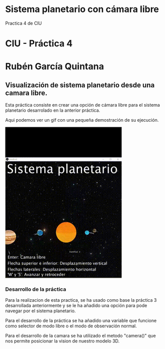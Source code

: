 # Sistema planetario con cámara libre
Practica 4 de CIU
# CIU - Práctica 4
# Rubén García Quintana

## Visualización de sistema planetario desde una camara libre.

Esta práctica consiste en crear una opción de cámara libre para el sistema planetario desarrolado en la anterior práctica.

Aqui podemos ver un gif con una pequeña demostración de su ejecución. 

![](planetas.gif)


### Desarrollo de la práctica

Para la realizacion de esta practica, se ha usado como base la práctica 3 desarrollada anteriormente y se le ha añadido una opción para pode navegar por el sistema planetario.

Para el desarrollo de la práctica se ha añadido una variable que funcione como selector de modo libre o el modo de observación normal.

Para el desarrollo de la camara se ha utilizado el metodo "camera()" que nos permite posicionar la vision de nuestro modelo 3D.


